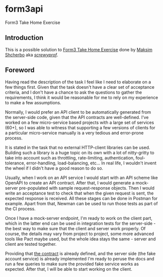 # form3api
Form3 Take Home Exercise

## Introduction

This is a possible solution to [Form3 Take Home Exercise](https://github.com/form3tech-oss/interview-accountapi) done by 
[Maksim Shcherbo](https://www.linkedin.com/in/maxim-shcherbo-3204582b/) aka [*screwyprof*](https://github.com/screwyprof).

## Foreword

Having read the description of the task I feel like I need to elaborate on a few things first. Given that the task 
doesn't have a clear set of acceptance criteria, and I don't have a chance to ask the questions to gather the 
requirements, I think it would be reasonable for me to rely on my experience to make a few assumptions.

Normally, I would prefer an API client to be automatically generated from the server-side code, given that the API 
contracts are well-defined. I've worked on a few micro-service based projects with a large set of services (60+), 
so I was able to witness that supporting a few versions of clients for a particular micro-service manually is a very 
tedious and error-prone process.

It is stated in the task that no external HTTP-client libraries can be used. Building such a library is a huge topic on 
its own with a lot of nitty-gritty to take into account such as throttling, rate-limiting, authentication, 
foul-tolerance, error-handling, load-balancing, etc… In real life, I wouldn't invent the wheel if I didn't have a good 
reason to do so.

Usually, when I work on an API service I would start with an API scheme like OpenAPI to create an API contract. 
After that, I would generate a mock-server pre-populated with sample request-response objects. Then I would write 
an acceptance test to check that when the given request is sent, the expected response is received. All these stages 
can be done in Postman for example. Apart from that, Newman can be used to run those tests as part of the CI process.

Once I have a mock-server endpoint, I'm ready to work on the client part, which in the latter end can be used in 
integration tests for the server-side - the best way to make sure that the client and server work properly. Of course, 
the details may vary from project to project, some more advanced tools like Pact maybe used, but the whole idea stays 
the same - server and client are tested together.

Providing that [the contract](https://developer.form3.tech/#9642bfad-d524-49c2-857c-f6becb69bd90) is already defined, 
and the server side (the fake account service) is already implemented I'm ready to peruse the docs and run a few queries
to make sure the provided fake service works as expected. After that, I will be able to start working on the client.
